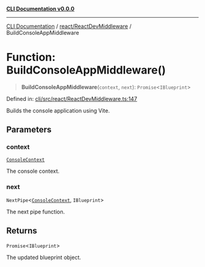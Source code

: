 [**CLI Documentation v0.0.0**](../../../README.md)

***

[CLI Documentation](../../../modules.md) / [react/ReactDevMiddleware](../README.md) / BuildConsoleAppMiddleware

# Function: BuildConsoleAppMiddleware()

> **BuildConsoleAppMiddleware**(`context`, `next`): `Promise`\<`IBlueprint`\>

Defined in: [cli/src/react/ReactDevMiddleware.ts:147](https://github.com/stonemjs/cli/blob/9e518a2b8256b5ebc9e0e69a80ac84eb1fb59bf9/src/react/ReactDevMiddleware.ts#L147)

Builds the console application using Vite.

## Parameters

### context

[`ConsoleContext`](../../../declarations/interfaces/ConsoleContext.md)

The console context.

### next

`NextPipe`\<[`ConsoleContext`](../../../declarations/interfaces/ConsoleContext.md), `IBlueprint`\>

The next pipe function.

## Returns

`Promise`\<`IBlueprint`\>

The updated blueprint object.
